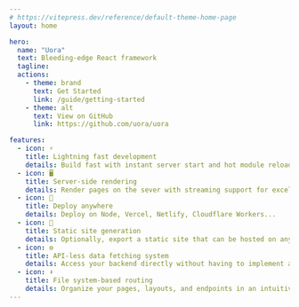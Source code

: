 ```yaml
---
# https://vitepress.dev/reference/default-theme-home-page
layout: home

hero:
  name: "Uora"
  text: Bleeding-edge React framework
  tagline: 
  actions:
    - theme: brand
      text: Get Started
      link: /guide/getting-started
    - theme: alt
      text: View on GitHub
      link: https://github.com/uora/uora

features:
  - icon: ⚡
    title: Lightning fast development
    details: Build fast with instant server start and hot module reloading
  - icon: 🖥️
    title: Server-side rendering
    details: Render pages on the sever with streaming support for excellent SEO
  - icon: 🚀
    title: Deploy anywhere
    details: Deploy on Node, Vercel, Netlify, Cloudflare Workers...
  - icon: 🔀
    title: Static site generation
    details: Optionally, export a static site that can be hosted on any CDN or static server
  - icon: ⚙
    title: API-less data fetching system
    details: Access your backend directly without having to implement an API layer
  - icon: ⬇
    title: File system-based routing
    details: Organize your pages, layouts, and endpoints in an intuitive manner
---
```

